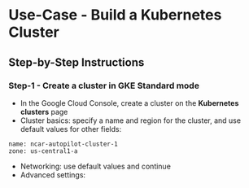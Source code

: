 # Use-Case - Build a Kubernetes Cluster

## Step-by-Step Instructions

### Step-1 - Create a cluster in GKE Standard mode

- In the Google Cloud Console, create a cluster on the **Kubernetes clusters** page
- Cluster basics: specify a name and region for the cluster, and use default values for other fields:
```
name: ncar-autopilot-cluster-1
zone: us-central1-a
```
- Networking: use default values and continue
- Advanced settings: 